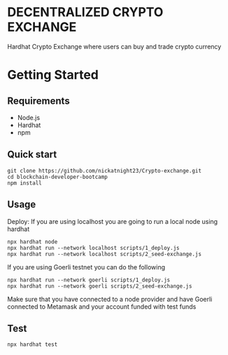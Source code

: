 #  DECENTRALIZED CRYPTO EXCHANGE

Hardhat Crypto Exchange where users can buy and trade crypto currency

# Getting Started

## Requirements
- Node.js
- Hardhat
- npm

## Quick start
```
git clone https://github.com/nickatnight23/Crypto-exchange.git
cd blockchain-developer-bootcamp
npm install
```

## Usage
Deploy:
If you are using localhost you are going to run a local node using hardhat
```
npx hardhat node
npx hardhat run --network localhost scripts/1_deploy.js
npx hardhat run --network localhost scripts/2_seed-exchange.js 
```
If you are using Goerli testnet you can do the following

```
npx hardhat run --network goerli scripts/1_deploy.js 
npx hardhat run --network goerli scripts/2_seed-exchange.js
```
Make sure that you have connected to a node provider and have Goerli connected
to Metamask and your account funded with test funds

## Test
```
npx hardhat test
```